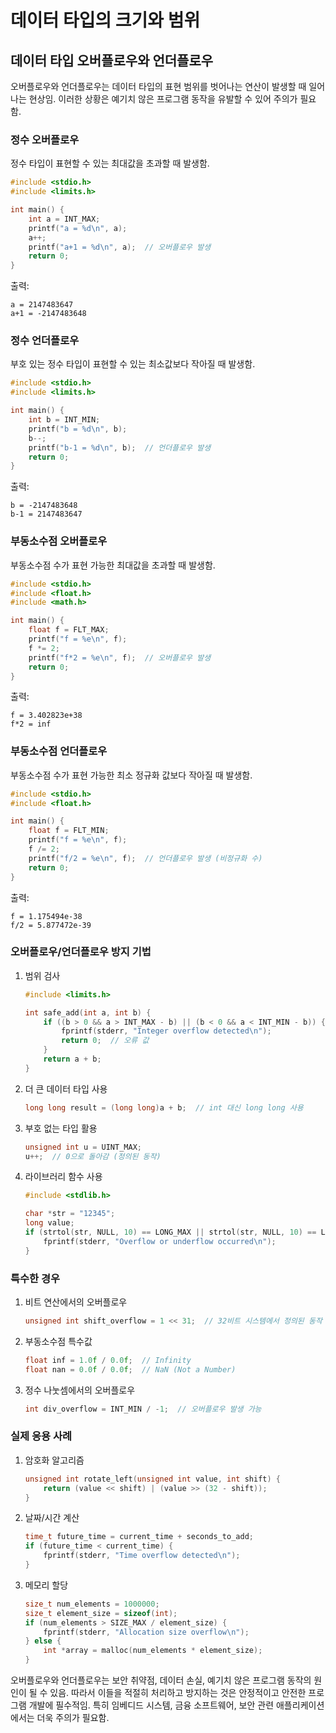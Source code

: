 # 데이터 타입의 크기와 범위

## 데이터 타입 오버플로우와 언더플로우

오버플로우와 언더플로우는 데이터 타입의 표현 범위를 벗어나는 연산이 발생할 때 일어나는 현상임. 이러한 상황은 예기치 않은 프로그램 동작을 유발할 수 있어 주의가 필요함.

### 정수 오버플로우

정수 타입이 표현할 수 있는 최대값을 초과할 때 발생함.

```c
#include <stdio.h>
#include <limits.h>

int main() {
    int a = INT_MAX;
    printf("a = %d\n", a);
    a++;
    printf("a+1 = %d\n", a);  // 오버플로우 발생
    return 0;
}
```

출력:

```text
a = 2147483647
a+1 = -2147483648
```

### 정수 언더플로우

부호 있는 정수 타입이 표현할 수 있는 최소값보다 작아질 때 발생함.

```c
#include <stdio.h>
#include <limits.h>

int main() {
    int b = INT_MIN;
    printf("b = %d\n", b);
    b--;
    printf("b-1 = %d\n", b);  // 언더플로우 발생
    return 0;
}
```

출력:

```text
b = -2147483648
b-1 = 2147483647
```

### 부동소수점 오버플로우

부동소수점 수가 표현 가능한 최대값을 초과할 때 발생함.

```c
#include <stdio.h>
#include <float.h>
#include <math.h>

int main() {
    float f = FLT_MAX;
    printf("f = %e\n", f);
    f *= 2;
    printf("f*2 = %e\n", f);  // 오버플로우 발생
    return 0;
}
```

출력:

```text
f = 3.402823e+38
f*2 = inf
```

### 부동소수점 언더플로우

부동소수점 수가 표현 가능한 최소 정규화 값보다 작아질 때 발생함.

```c
#include <stdio.h>
#include <float.h>

int main() {
    float f = FLT_MIN;
    printf("f = %e\n", f);
    f /= 2;
    printf("f/2 = %e\n", f);  // 언더플로우 발생 (비정규화 수)
    return 0;
}
```

출력:

```text
f = 1.175494e-38
f/2 = 5.877472e-39
```

### 오버플로우/언더플로우 방지 기법

1. 범위 검사

   ```c
   #include <limits.h>

   int safe_add(int a, int b) {
       if ((b > 0 && a > INT_MAX - b) || (b < 0 && a < INT_MIN - b)) {
           fprintf(stderr, "Integer overflow detected\n");
           return 0;  // 오류 값
       }
       return a + b;
   }
   ```

2. 더 큰 데이터 타입 사용

   ```c
   long long result = (long long)a + b;  // int 대신 long long 사용
   ```

3. 부호 없는 타입 활용

   ```c
   unsigned int u = UINT_MAX;
   u++;  // 0으로 돌아감 (정의된 동작)
   ```

4. 라이브러리 함수 사용

   ```c
   #include <stdlib.h>

   char *str = "12345";
   long value;
   if (strtol(str, NULL, 10) == LONG_MAX || strtol(str, NULL, 10) == LONG_MIN) {
       fprintf(stderr, "Overflow or underflow occurred\n");
   }
   ```

### 특수한 경우

1. 비트 연산에서의 오버플로우

   ```c
   unsigned int shift_overflow = 1 << 31;  // 32비트 시스템에서 정의된 동작
   ```

2. 부동소수점 특수값

   ```c
   float inf = 1.0f / 0.0f;  // Infinity
   float nan = 0.0f / 0.0f;  // NaN (Not a Number)
   ```

3. 정수 나눗셈에서의 오버플로우

   ```c
   int div_overflow = INT_MIN / -1;  // 오버플로우 발생 가능
   ```

### 실제 응용 사례

1. 암호화 알고리즘

   ```c
   unsigned int rotate_left(unsigned int value, int shift) {
       return (value << shift) | (value >> (32 - shift));
   }
   ```

2. 날짜/시간 계산

   ```c
   time_t future_time = current_time + seconds_to_add;
   if (future_time < current_time) {
       fprintf(stderr, "Time overflow detected\n");
   }
   ```

3. 메모리 할당

   ```c
   size_t num_elements = 1000000;
   size_t element_size = sizeof(int);
   if (num_elements > SIZE_MAX / element_size) {
       fprintf(stderr, "Allocation size overflow\n");
   } else {
       int *array = malloc(num_elements * element_size);
   }
   ```

오버플로우와 언더플로우는 보안 취약점, 데이터 손실, 예기치 않은 프로그램 동작의 원인이 될 수 있음. 따라서 이들을 적절히 처리하고 방지하는 것은 안정적이고 안전한 프로그램 개발에 필수적임. 특히 임베디드 시스템, 금융 소프트웨어, 보안 관련 애플리케이션에서는 더욱 주의가 필요함.
